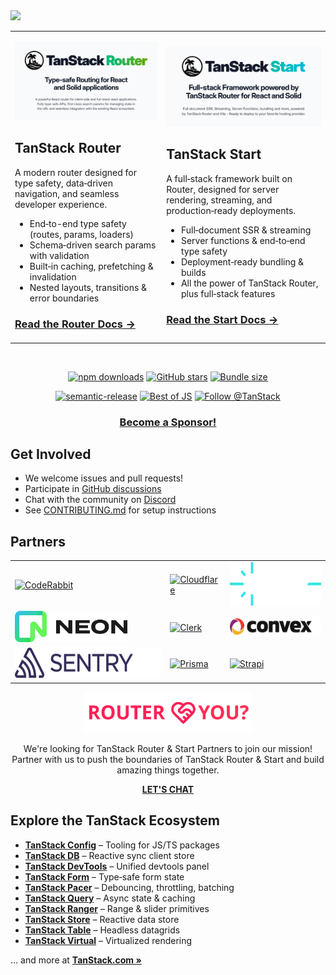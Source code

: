 <img src="https://static.scarf.sh/a.png?x-pxid=d988eb79-b0fc-4a2b-8514-6a1ab932d188" />

<table>
<tr>
<td>

<img
src="./media/header_router.png"
alt="TanStack Router"
/>

## TanStack Router

A modern router designed for type safety, data‑driven navigation, and seamless developer experience.

- End‑to-end type safety (routes, params, loaders)
- Schema‑driven search params with validation
- Built‑in caching, prefetching & invalidation
- Nested layouts, transitions & error boundaries

### [Read the Router Docs →](https://tanstack.com/router)

</td>
<td>

<img
src="./media/header_start.png"
alt="TanStack Start"
/>

## TanStack Start

A full‑stack framework built on Router, designed for server rendering, streaming, and production‑ready deployments.

- Full‑document SSR & streaming
- Server functions & end‑to‑end type safety
- Deployment‑ready bundling & builds
- All the power of TanStack Router, plus full‑stack features

### [Read the Start Docs →](https://tanstack.com/start)

</td>
</tr>
</table>

<br />

<p align="center">
  <a href="https://npmjs.com/package/@tanstack/react-router"><img src="https://img.shields.io/npm/dm/@tanstack/react-router.svg" alt="npm downloads" /></a> <a href="https://github.com/tanstack/router"><img src="https://img.shields.io/github/stars/tanstack/router.svg?style=social&label=Star" alt="GitHub stars" /></a> <a href="https://bundlephobia.com/result?p=@tanstack/react-router"><img src="https://badgen.net/bundlephobia/minzip/@tanstack/react-router" alt="Bundle size" /></a>
</p>
<p align="center">
  <a href="#badge"><img alt="semantic-release" src="https://img.shields.io/badge/%20%20%F0%9F%93%A6%F0%9F%9A%80-semantic--release-e10079.svg"></a> <a href="https://bestofjs.org/projects/tanstack-router"><img alt="Best of JS" src="https://img.shields.io/endpoint?url=https://bestofjs-serverless.now.sh/api/project-badge?fullName=TanStack%2Frouter%26since=daily" /></a> <a href="https://twitter.com/tan_stack"><img src="https://img.shields.io/twitter/follow/tan_stack.svg?style=social" alt="Follow @TanStack"/></a>
</p>

<div align="center">

### [Become a Sponsor!](https://github.com/sponsors/tannerlinsley/)

</div>

## Get Involved

- We welcome issues and pull requests!
- Participate in [GitHub discussions](https://github.com/TanStack/router/discussions)
- Chat with the community on [Discord](https://discord.com/invite/WrRKjPJ)
- See [CONTRIBUTING.md](./CONTRIBUTING.md) for setup instructions

## Partners

<table align="center">
  <tr>
    <td>
        <a href="https://www.coderabbit.ai/?via=tanstack&dub_id=aCcEEdAOqqutX6OS">
			<picture>
			  <source media="(prefers-color-scheme: dark)" srcset="https://tanstack.com/assets/coderabbit-dark-CMcuvjEy.svg" height="40" />
			  <source media="(prefers-color-scheme: light)" srcset="https://tanstack.com/assets/coderabbit-light-DVMJ2jHi.svg" height="40" />
			  <img src="https://tanstack.com/assets/coderabbit-dark-CMcuvjEy.svg" height="40" alt="CodeRabbit" />
			</picture>        
		</a>
    </td>
    <td padding="20">
      <a href="https://www.cloudflare.com?utm_source=tanstack">
         <picture>
    		  <source media="(prefers-color-scheme: dark)" srcset="https://tanstack.com/assets/cloudflare-white-DQDB7UaL.svg" height="60" />
    		  <source media="(prefers-color-scheme: light)" srcset="https://tanstack.com/assets/cloudflare-black-CPufaW0B.svg" height="60" />
    		  <img src="https://tanstack.com/assets/cloudflare-black-CPufaW0B.svg" height="60" alt="Cloudflare" />
    		</picture>
      </a>
    </td>
    <td>
      <a href="https://netlify.com?utm_source=tanstack">
      <picture>
        <source media="(prefers-color-scheme: dark)" srcset="https://raw.githubusercontent.com/tanstack/tanstack.com/main/src/images/netlify-dark.svg" height="70"/>
        <source media="(prefers-color-scheme: light)" srcset="https://raw.githubusercontent.com/tannerlinsley/files/master/partners/netlify.svg" height="70"/>
        <img src="https://raw.githubusercontent.com/tanstack/tanstack.com/main/src/images/netlify-dark.svg" height="70" alt="Netlify" />
      </picture>
      </a>
    </td>
  </tr>
  <tr>
    <td>
      <a href="https://neon.tech?utm_source=tanstack">
		  <picture>
	        <source media="(prefers-color-scheme: dark)" srcset="https://raw.githubusercontent.com/tanstack/tanstack.com/main/src/images/neon-dark.svg" height="50"/>
	        <source media="(prefers-color-scheme: light)" srcset="https://raw.githubusercontent.com/tannerlinsley/files/master/partners/neon.svg" height="50"/>
	        <img src="https://raw.githubusercontent.com/tannerlinsley/files/master/partners/neon.svg" height="50" alt="Neon" />
		  </picture>
	  </a>
    </td>
    <td>
      <a href="https://go.clerk.com/wOwHtuJ">
        <picture>
          <source media="(prefers-color-scheme: dark)" srcset="https://tanstack.com/assets/clerk-logo-dark-CRE22T_2.svg" height="40"/>
          <source media="(prefers-color-scheme: light)" srcset="https://raw.githubusercontent.com/tannerlinsley/files/master/partners/clerk.svg" height="40"/>
          <img src="https://tanstack.com/assets/clerk-logo-dark-CRE22T_2.svg" height="40" alt="Clerk" />
        </picture>
      </a>
    </td>
    <td>
      <a href="https://convex.dev?utm_source=tanstack">
        <picture>
          <source media="(prefers-color-scheme: dark)" srcset="https://raw.githubusercontent.com/tanstack/tanstack.com/main/src/images/convex-white.svg" height="30"/>
          <source media="(prefers-color-scheme: light)" srcset="https://raw.githubusercontent.com/tannerlinsley/files/master/partners/convex.svg" height="30"/>
          <img src="https://raw.githubusercontent.com/tannerlinsley/files/master/partners/convex.svg" height="30" alt="Convex" />
        </picture>
      </a>
    </td>
  </tr>
    <tr>
    <td>
      <a href="https://sentry.io?utm_source=tanstack">
        <picture>
           <source media="(prefers-color-scheme: dark)" srcset="https://raw.githubusercontent.com/tanstack/tanstack.com/main/src/images/sentry-wordmark-light.svg" height="50"/>
          <source media="(prefers-color-scheme: light)" srcset="https://raw.githubusercontent.com/tannerlinsley/files/master/partners/sentry.svg" height="50"/>
          <img src="https://raw.githubusercontent.com/tannerlinsley/files/master/partners/sentry.svg" height="50" alt="Sentry" />
        </picture>
      </a>
    </td>
    <td>
      <a href="https://www.prisma.io?utm_source=tanstack&via=tanstack">
        <picture>
          <source media="(prefers-color-scheme: dark)" srcset="https://tanstack.com/assets/prisma-dark-DwgDxLwn.svg" height="50"/>
          <source media="(prefers-color-scheme: light)" srcset="https://tanstack.com/assets/prisma-light-Cloa3Onm.svg" height="50"/>
          <img src="https://tanstack.com/assets/prisma-dark-DwgDxLwn.svg" height="50" alt="Prisma" />
        </picture>
      </a>
    </td>
    <td>
      <a href="https://strapi.link/tanstack-start">
        <picture>
          <source media="(prefers-color-scheme: dark)" srcset="https://tanstack.com/assets/strapi-dark-CQ84tQTk.svg" height="40"/>
          <source media="(prefers-color-scheme: light)" srcset="https://tanstack.com/assets/strapi-light-6x7linao.svg" height="40"/>
          <img src="https://tanstack.com/assets/strapi-dark-CQ84tQTk.svg" height="40" alt="Strapi" />
        </picture>
      </a>
    </td>
  </tr>
</table>

<div align="center">
<img src="./media/partner_logo.svg" alt="Router & you?" height="65">
<p>
We're looking for TanStack Router & Start Partners to join our mission! Partner with us to push the boundaries of TanStack Router & Start and build amazing things together.
</p>
<a href="mailto:partners@tanstack.com?subject=TanStack Router & Start Partnership"><b>LET'S CHAT</b></a>
</div>

## Explore the TanStack Ecosystem

- <a href="https://github.com/tanstack/config"><b>TanStack Config</b></a> – Tooling for JS/TS packages
- <a href="https://github.com/tanstack/db"><b>TanStack DB</b></a> – Reactive sync client store
- <a href="https://github.com/tanstack/devtools"><b>TanStack DevTools</b></a> – Unified devtools panel
- <a href="https://github.com/tanstack/form"><b>TanStack Form</b></a> – Type‑safe form state
- <a href="https://github.com/tanstack/pacer"><b>TanStack Pacer</b></a> – Debouncing, throttling, batching <br/>
- <a href="https://github.com/tanstack/query"><b>TanStack Query</b></a> – Async state & caching
- <a href="https://github.com/tanstack/ranger"><b>TanStack Ranger</b></a> – Range & slider primitives
- <a href="https://github.com/tanstack/store"><b>TanStack Store</b></a> – Reactive data store
- <a href="https://github.com/tanstack/table"><b>TanStack Table</b></a> – Headless datagrids
- <a href="https://github.com/tanstack/virtual"><b>TanStack Virtual</b></a> – Virtualized rendering

… and more at <a href="https://tanstack.com"><b>TanStack.com »</b></a>

<!-- Use the force, Luke -->

